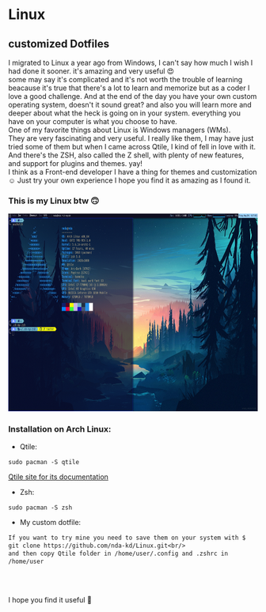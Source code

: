 # Linux
## customized Dotfiles

I migrated to Linux a year ago from Windows, I can't say how much I wish I had done it sooner. it's amazing and very useful :heart_eyes: <br/>
some may say it's complicated and it's not worth the trouble of learning beacause it's true that there's a lot to learn and memorize but as a coder I love a good challenge. And at the end of the day you have your own custom operating system, doesn't it sound great? and also you will learn more and deeper about what the heck is going on in your system. everything you have on your computer is what you choose to have.<br/>
One of my favorite things about Linux is Windows managers (WMs).<br/>
They are very fascinating and very useful. I really like them, I may have just tried some of them but when I came across Qtile, I kind of fell in love with it.<br/>
And there's the ZSH, also called the Z shell, with plenty of new features, and support for plugins and themes. yay!<br/>
I think as a Front-end developer I have a thing for themes and customization :relaxed: Just try your own experience I hope you find it as amazing as I found it.<br/>



  ### This is my Linux btw :upside_down_face: 

<img src="qtile/Screenshot from 2020-05-29 18-57-05.png" width="800" height="400">


### Installation on Arch Linux:
* Qtile:
```
sudo pacman -S qtile
```
[Qtile site for its documentation](http://www.qtile.org/)

* Zsh:
```
sudo pacman -S zsh 
```
* My custom dotfile:
```
If you want to try mine you need to save them on your system with $ git clone https://github.com/nda-kd/Linux.git<br/>
and then copy Qtile folder in /home/user/.config and .zshrc in /home/user
``` 
<br/><br/>



I hope you find it useful :slightly_smiling_face:
